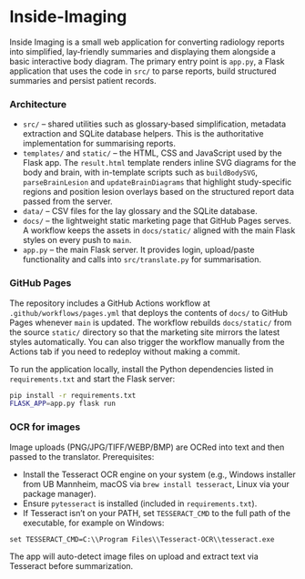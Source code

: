 # Inside-Imaging
Inside Imaging is a small web application for converting radiology
reports into simplified, lay‑friendly summaries and displaying them
alongside a basic interactive body diagram.  The primary entry point
is `app.py`, a Flask application that uses the code in `src/` to
parse reports, build structured summaries and persist patient records.

### Architecture

* `src/` – shared utilities such as glossary‑based simplification,
  metadata extraction and SQLite database helpers.  This is the
  authoritative implementation for summarising reports.
* `templates/` and `static/` – the HTML, CSS and JavaScript used by
  the Flask app.  The `result.html` template renders inline SVG
  diagrams for the body and brain, with in-template scripts such as
  `buildBodySVG`, `parseBrainLesion` and `updateBrainDiagrams` that
  highlight study-specific regions and position lesion overlays based
  on the structured report data passed from the server.
* `data/` – CSV files for the lay glossary and the SQLite database.
* `docs/` – the lightweight static marketing page that GitHub Pages
  serves.  A workflow keeps the assets in `docs/static/` aligned with
  the main Flask styles on every push to `main`.
* `app.py` – the main Flask server.  It provides login, upload/paste
  functionality and calls into `src/translate.py` for summarisation.
### GitHub Pages

The repository includes a GitHub Actions workflow at
`.github/workflows/pages.yml` that deploys the contents of `docs/` to
GitHub Pages whenever `main` is updated.  The workflow rebuilds
`docs/static/` from the source `static/` directory so that the marketing
site mirrors the latest styles automatically.  You can also trigger the
workflow manually from the Actions tab if you need to redeploy without
making a commit.

To run the application locally, install the Python dependencies listed
in `requirements.txt` and start the Flask server:

```bash
pip install -r requirements.txt
FLASK_APP=app.py flask run
```

### OCR for images

Image uploads (PNG/JPG/TIFF/WEBP/BMP) are OCRed into text and then passed to the translator.
Prerequisites:

- Install the Tesseract OCR engine on your system (e.g., Windows installer from UB Mannheim, macOS via `brew install tesseract`, Linux via your package manager).
- Ensure `pytesseract` is installed (included in `requirements.txt`).
- If Tesseract isn’t on your PATH, set `TESSERACT_CMD` to the full path of the executable, for example on Windows:

```
set TESSERACT_CMD=C:\\Program Files\\Tesseract-OCR\\tesseract.exe
```

The app will auto-detect image files on upload and extract text via Tesseract before summarization.
